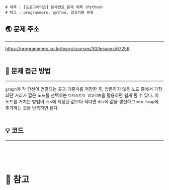 ```
# 제목 : [프로그래머스] 문제번호_문제 제목 (Python)
# 태그 : programmers, python, 알고리즘 분류
```

## 🌏 문제 주소
___
<https://programmers.co.kr/learn/courses/30/lessons/67256>
<br/><br/>

## 🤔 문제 접근 방법
___
`graph`에 각 간선이 연결되는 곳과 가중치를 저장한 후, 방문하지 않은 노드 중에서 가장 최단 거리가 짧은 노드를 선택하는 `다익스트라 알고리즘`을 활용하면 쉽게 풀 수 있다.
이 노드를 거치는 방법이 `dis`에 저장된 값보다 작다면 `dis`에 값을 갱신하고 `min_heap`에 추가하는 것을 반복하면 된다.
<br/><br/>

## 💡 코드 
___
```python

```
<br/><br/>

# 📔 참고
> 
